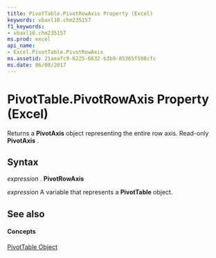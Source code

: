 ```yaml
---
title: PivotTable.PivotRowAxis Property (Excel)
keywords: vbaxl10.chm235157
f1_keywords:
- vbaxl10.chm235157
ms.prod: excel
api_name:
- Excel.PivotTable.PivotRowAxis
ms.assetid: 21aeafc9-6225-6632-b3b9-85365f598cfc
ms.date: 06/08/2017
---
```



# PivotTable.PivotRowAxis Property (Excel)

Returns a **PivotAxis** object representing the entire row axis. Read-only **PivotAxis** .


## Syntax

 _expression_ . **PivotRowAxis**

 _expression_ A variable that represents a **PivotTable** object.


## See also


#### Concepts


[PivotTable Object](pivottable-object-excel.md)

